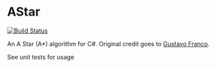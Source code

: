 AStar
=====

[![Build Status](https://travis-ci.org/valantonini/AStar.svg?branch=master)](https://travis-ci.org/valantonini/AStar)

An A Star (A*) algorithm for C#. Original credit goes to [Gustavo Franco](http://www.codeguru.com/csharp/csharp/cs_misc/designtechniques/article.php/c12527/AStar-A-Implementation-in-C-Path-Finding-PathFinder.htm).

See unit tests for usage
